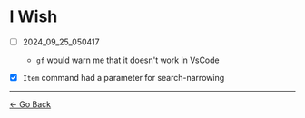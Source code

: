 # I Wish

- [ ] 2024_09_25_050417
  - ``gf`` would warn me that it doesn't work in VsCode

- [x] ``Item`` command had a parameter for search-narrowing

---
[← Go Back](../readme.md)
